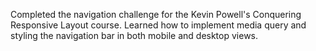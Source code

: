 Completed the navigation challenge for the Kevin Powell's Conquering Responsive Layout course. Learned how to implement media query and styling the navigation bar in both mobile and desktop views.

